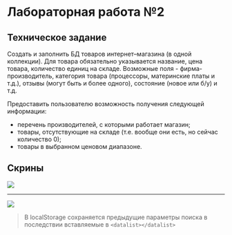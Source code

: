 # Лабораторная работа №2

## Техническое задание
Создать и заполнить БД товаров интернет–магазина (в одной коллекции). Для товара обязательно указывается название, цена товара, количество единиц на складе. Возможные поля - фирма-производитель, категория товара (процессоры, материнские платы и т.д.), отзывы (могут быть и более одного), состояние (новое или б/у) и т.д.

Предоставить пользователю возможность получения следующей информации:

- перечень производителей, с которыми работает магазин;
- товары, отсутствующие на складе (т.е. вообще они есть, но сейчас количество 0);
- товары в выбранном ценовом диапазоне.

## Скрины

![](https://i.imgur.com/pLXVUfi.png)

---

![](https://i.imgur.com/LDmDy61.png)
> В localStorage сохраняется предыдущие параметры поиска в последствии вставляемые в `<datalist></datalist>`

